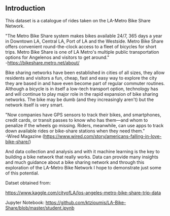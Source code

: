## Introduction 

This dataset is a catalogue of rides taken on the LA-Metro Bike Share Network.

"The Metro Bike Share system makes bikes available 24/7, 365 days a year in Downtown LA, Central LA, Port of LA and the Westside. Metro Bike Share offers convenient round-the-clock access to a fleet of bicycles for short trips. Metro Bike Share is one of LA Metro's multiple public transportation options for Angelenos and visitors to get around."
<br>-https://bikeshare.metro.net/about/

Bike sharing networks have been established in cities of all sizes, they allow residents and visitors a fun, cheap, fast and  easy way to explore the city they are based in and have even become part of regular commuter routines. Although a bicycle is in itself a low-tech transport option, technology has and will continue to play major role in the rapid expansion of bike sharing networks. The bike may be dumb (and they increasingly aren't) but the network itself is very smart.

"Now companies have GPS sensors to track their bikes, and smartphones, credit cards, or transit passes to know who has them—and whom to penalize if the wheels go missing. Riders, meanwhile, can use apps to track down available rides or bike-share stations when they need them."
<br>-Wired Magazine (https://www.wired.com/story/americans-falling-in-love-bike-share/)

And data collection and analysis and with it machine learning is the key to building a bike network that really works. Data can provide many insights and much guidance about a bike sharing network and through this exploration of the LA-Metro Bike Network I hope to demonstrate just some of this potential.

Datset obtained from:

https://www.kaggle.com/cityofLA/los-angeles-metro-bike-share-trip-data

Jupyter Notebook:
https://github.com/ktzioumis/LA-Bike-Share/blob/master/student.ipynb